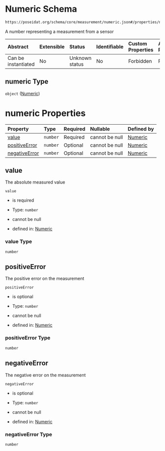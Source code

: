 # Numeric Schema

```txt
https://poseidat.org/schema/core/measurement/numeric.json#/properties/numeric
```

A number representing a measurement from a sensor

| Abstract            | Extensible | Status         | Identifiable | Custom Properties | Additional Properties | Access Restrictions | Defined In                                                                                        |
| :------------------ | :--------- | :------------- | :----------- | :---------------- | :-------------------- | :------------------ | :------------------------------------------------------------------------------------------------ |
| Can be instantiated | No         | Unknown status | No           | Forbidden         | Forbidden             | none                | [measurement-value.json*](schemas/core/measurement/measurement-value.json "open original schema") |

## numeric Type

`object` ([Numeric](measurement-value-properties-numeric.md))

# numeric Properties

| Property                        | Type     | Required | Nullable       | Defined by                                                                                                                           |
| :------------------------------ | :------- | :------- | :------------- | :----------------------------------------------------------------------------------------------------------------------------------- |
| [value](#value)                 | `number` | Required | cannot be null | [Numeric](numeric-properties-value.md "https://poseidat.org/schema/core/measurement/numeric.json#/properties/value")                 |
| [positiveError](#positiveerror) | `number` | Optional | cannot be null | [Numeric](numeric-properties-positiveerror.md "https://poseidat.org/schema/core/measurement/numeric.json#/properties/positiveError") |
| [negativeError](#negativeerror) | `number` | Optional | cannot be null | [Numeric](numeric-properties-negativeerror.md "https://poseidat.org/schema/core/measurement/numeric.json#/properties/negativeError") |

## value

The absolute measured value

`value`

*   is required

*   Type: `number`

*   cannot be null

*   defined in: [Numeric](numeric-properties-value.md "https://poseidat.org/schema/core/measurement/numeric.json#/properties/value")

### value Type

`number`

## positiveError

The positive error on the measurement

`positiveError`

*   is optional

*   Type: `number`

*   cannot be null

*   defined in: [Numeric](numeric-properties-positiveerror.md "https://poseidat.org/schema/core/measurement/numeric.json#/properties/positiveError")

### positiveError Type

`number`

## negativeError

The negative error on the measurement

`negativeError`

*   is optional

*   Type: `number`

*   cannot be null

*   defined in: [Numeric](numeric-properties-negativeerror.md "https://poseidat.org/schema/core/measurement/numeric.json#/properties/negativeError")

### negativeError Type

`number`
